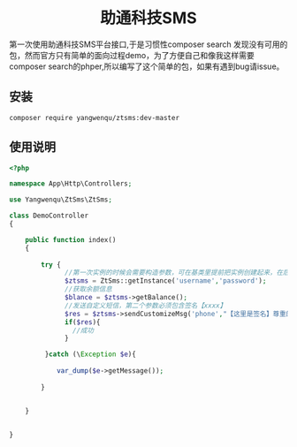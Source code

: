 <h1 align="center">助通科技SMS</h1>



第一次使用助通科技SMS平台接口,于是习惯性composer search 发现没有可用的包，然而官方只有简单的面向过程demo，为了方便自己和像我这样需要composer search的phper,所以编写了这个简单的包，如果有遇到bug请issue。



## 安装
```shell
composer require yangwenqu/ztsms:dev-master
```

## 使用说明

```php
<?php

namespace App\Http\Controllers;

use Yangwenqu\ZtSms\ZtSms;

class DemoController
{

    public function index()
    {       
    
        try {
              //第一次实例的时候会需要构造参数，可在基类里提前把实例创建起来，在后面的使用中则不需要传入构造参数
              $ztsms = ZtSms::getInstance('username','password');
              //获取余额信息
              $blance = $ztsms->getBalance();
              //发送自定义短信，第二个参数必须包含签名【xxxx】
              $res = $ztsms->sendCustomizeMsg('phone',"【这里是签名】尊重的用户您好,您的验证码是:123456,请妥善保管！");
              if($res){
                //成功
              }       

         }catch (\Exception $e){
            
            var_dump($e->getMessage());
        
        }


    }

    
}
```
